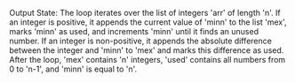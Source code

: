 Output State: The loop iterates over the list of integers 'arr' of length 'n'. If an integer is positive, it appends the current value of 'minn' to the list 'mex', marks 'minn' as used, and increments 'minn' until it finds an unused number. If an integer is non-positive, it appends the absolute difference between the integer and 'minn' to 'mex' and marks this difference as used. After the loop, 'mex' contains 'n' integers, 'used' contains all numbers from 0 to 'n-1', and 'minn' is equal to 'n'.